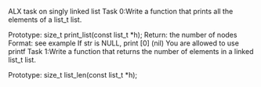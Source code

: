 ALX task on singly linked list
Task 0:Write a function that prints all the elements of a list_t list.

Prototype: size_t print_list(const list_t *h);
Return: the number of nodes
Format: see example
If str is NULL, print [0] (nil)
You are allowed to use printf
Task 1:Write a function that returns the number of elements in a linked list_t list.

Prototype: size_t list_len(const list_t *h);

